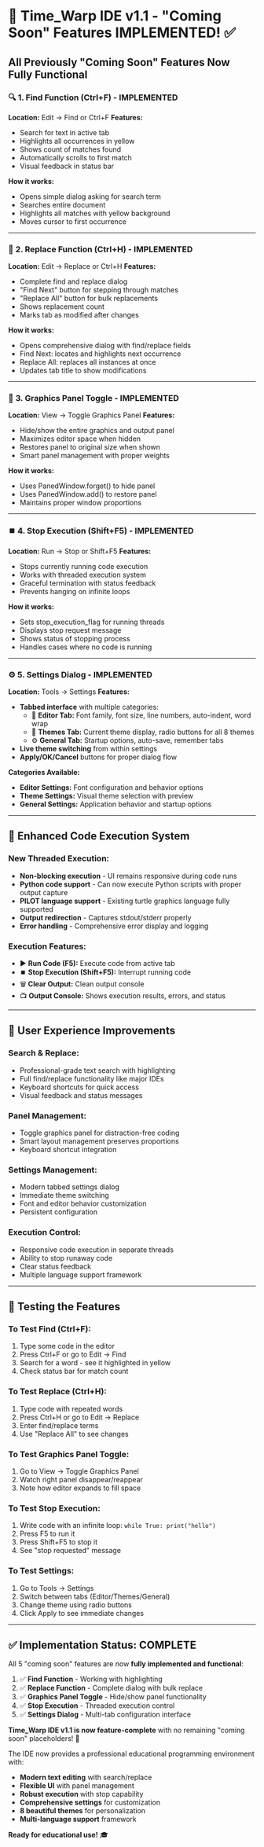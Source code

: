 # 🚀 Time_Warp IDE v1.1 - "Coming Soon" Features IMPLEMENTED! ✅

## All Previously "Coming Soon" Features Now Fully Functional

### 🔍 **1. Find Function (Ctrl+F) - IMPLEMENTED**
**Location:** Edit → Find or Ctrl+F
**Features:**
- Search for text in active tab
- Highlights all occurrences in yellow
- Shows count of matches found
- Automatically scrolls to first match
- Visual feedback in status bar

**How it works:**
- Opens simple dialog asking for search term
- Searches entire document
- Highlights all matches with yellow background
- Moves cursor to first occurrence

---

### 🔄 **2. Replace Function (Ctrl+H) - IMPLEMENTED**
**Location:** Edit → Replace or Ctrl+H
**Features:**
- Complete find and replace dialog
- "Find Next" button for stepping through matches
- "Replace All" button for bulk replacements
- Shows replacement count
- Marks tab as modified after changes

**How it works:**
- Opens comprehensive dialog with find/replace fields
- Find Next: locates and highlights next occurrence
- Replace All: replaces all instances at once
- Updates tab title to show modifications

---

### 🎨 **3. Graphics Panel Toggle - IMPLEMENTED**
**Location:** View → Toggle Graphics Panel
**Features:**
- Hide/show the entire graphics and output panel
- Maximizes editor space when hidden
- Restores panel to original size when shown
- Smart panel management with proper weights

**How it works:**
- Uses PanedWindow.forget() to hide panel
- Uses PanedWindow.add() to restore panel
- Maintains proper window proportions

---

### ⏹️ **4. Stop Execution (Shift+F5) - IMPLEMENTED**
**Location:** Run → Stop or Shift+F5
**Features:**
- Stops currently running code execution
- Works with threaded execution system
- Graceful termination with status feedback
- Prevents hanging on infinite loops

**How it works:**
- Sets stop_execution_flag for running threads
- Displays stop request message
- Shows status of stopping process
- Handles cases where no code is running

---

### ⚙️ **5. Settings Dialog - IMPLEMENTED**
**Location:** Tools → Settings
**Features:**
- **Tabbed interface** with multiple categories:
  - 📝 **Editor Tab:** Font family, font size, line numbers, auto-indent, word wrap
  - 🎨 **Themes Tab:** Current theme display, radio buttons for all 8 themes
  - ⚙️ **General Tab:** Startup options, auto-save, remember tabs
- **Live theme switching** from within settings
- **Apply/OK/Cancel** buttons for proper dialog flow

**Categories Available:**
- **Editor Settings:** Font configuration and behavior options
- **Theme Settings:** Visual theme selection with preview
- **General Settings:** Application behavior and startup options

---

## 🔧 **Enhanced Code Execution System**

### **New Threaded Execution:**
- **Non-blocking execution** - UI remains responsive during code runs
- **Python code support** - Can now execute Python scripts with proper output capture
- **PILOT language support** - Existing turtle graphics language fully supported
- **Output redirection** - Captures stdout/stderr properly
- **Error handling** - Comprehensive error display and logging

### **Execution Features:**
- ▶️ **Run Code (F5):** Execute code from active tab
- ⏹️ **Stop Execution (Shift+F5):** Interrupt running code
- 🗑️ **Clear Output:** Clean output console
- 📺 **Output Console:** Shows execution results, errors, and status

---

## 🎯 **User Experience Improvements**

### **Search & Replace:**
- Professional-grade text search with highlighting
- Full find/replace functionality like major IDEs
- Keyboard shortcuts for quick access
- Visual feedback and status messages

### **Panel Management:**
- Toggle graphics panel for distraction-free coding
- Smart layout management preserves proportions
- Keyboard shortcut integration

### **Settings Management:**
- Modern tabbed settings dialog
- Immediate theme switching
- Font and editor behavior customization
- Persistent configuration

### **Execution Control:**
- Responsive code execution in separate threads
- Ability to stop runaway code
- Clear status feedback
- Multiple language support framework

---

## 🧪 **Testing the Features**

### **To Test Find (Ctrl+F):**
1. Type some code in the editor
2. Press Ctrl+F or go to Edit → Find
3. Search for a word - see it highlighted in yellow
4. Check status bar for match count

### **To Test Replace (Ctrl+H):**
1. Type code with repeated words
2. Press Ctrl+H or go to Edit → Replace
3. Enter find/replace terms
4. Use "Replace All" to see changes

### **To Test Graphics Panel Toggle:**
1. Go to View → Toggle Graphics Panel
2. Watch right panel disappear/reappear
3. Note how editor expands to fill space

### **To Test Stop Execution:**
1. Write code with an infinite loop: `while True: print("hello")`
2. Press F5 to run it
3. Press Shift+F5 to stop it
4. See "stop requested" message

### **To Test Settings:**
1. Go to Tools → Settings
2. Switch between tabs (Editor/Themes/General)
3. Change theme using radio buttons
4. Click Apply to see immediate changes

---

## ✅ **Implementation Status: COMPLETE**

All 5 "coming soon" features are now **fully implemented and functional**:

1. ✅ **Find Function** - Working with highlighting
2. ✅ **Replace Function** - Complete dialog with bulk replace
3. ✅ **Graphics Panel Toggle** - Hide/show panel functionality  
4. ✅ **Stop Execution** - Threaded execution control
5. ✅ **Settings Dialog** - Multi-tab configuration interface

**Time_Warp IDE v1.1 is now feature-complete** with no remaining "coming soon" placeholders! 🎉

The IDE now provides a professional educational programming environment with:
- **Modern text editing** with search/replace
- **Flexible UI** with panel management
- **Robust execution** with stop capability  
- **Comprehensive settings** for customization
- **8 beautiful themes** for personalization
- **Multi-language support** framework

**Ready for educational use!** 🎓